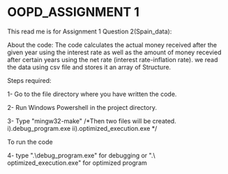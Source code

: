
# OOPD_ASSIGNMENT 1
This read me is for Assignment 1 Question 2(Spain_data):

About the code:
The code calculates the actual money received after the given year using the interest rate as well as the amount of money recevied after certain years using the net rate (interest rate-inflation rate).
we read the data using csv file and stores it an array of Structure.

Steps required:

1- Go to the file directory where you have written the code. 

2- Run Windows Powershell in the project directory.

3- Type "mingw32-make"
 /*Then two files will be created.
i).debug_program.exe
ii).optimized_execution.exe */

To run the code

4- type ".\debug_program.exe" for debugging
 or
  ".\ optimized_execution.exe" for optimized program




